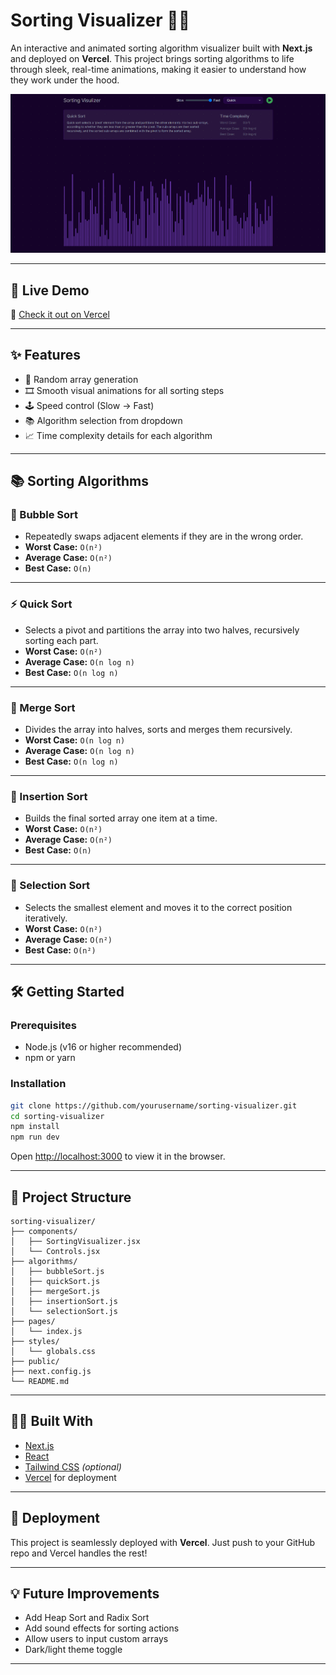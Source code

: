 # Sorting Visualizer 🧮✨

An interactive and animated sorting algorithm visualizer built with **Next.js** and deployed on **Vercel**. This project brings sorting algorithms to life through sleek, real-time animations, making it easier to understand how they work under the hood.

![Sorting Visualizer Screenshot](./Screenshot%202025-04-08%20232339.png)

---

## 🔗 Live Demo

🚀 [Check it out on Vercel](https://sorting-visualizer-next-8q2wlpypl-divash-krishnams-projects.vercel.app/)  


---

## ✨ Features

- 🔀 Random array generation
- 🎞️ Smooth visual animations for all sorting steps
- 🕹️ Speed control (Slow → Fast)
- 📚 Algorithm selection from dropdown
- 📈 Time complexity details for each algorithm

---

## 📚 Sorting Algorithms

### 🫧 Bubble Sort
- Repeatedly swaps adjacent elements if they are in the wrong order.
- **Worst Case:** `O(n²)`  
- **Average Case:** `O(n²)`  
- **Best Case:** `O(n)`

---

### ⚡ Quick Sort
- Selects a pivot and partitions the array into two halves, recursively sorting each part.
- **Worst Case:** `O(n²)`  
- **Average Case:** `O(n log n)`  
- **Best Case:** `O(n log n)`

---

### 🧬 Merge Sort
- Divides the array into halves, sorts and merges them recursively.
- **Worst Case:** `O(n log n)`  
- **Average Case:** `O(n log n)`  
- **Best Case:** `O(n log n)`

---

### 🧷 Insertion Sort
- Builds the final sorted array one item at a time.
- **Worst Case:** `O(n²)`  
- **Average Case:** `O(n²)`  
- **Best Case:** `O(n)`

---

### 📌 Selection Sort
- Selects the smallest element and moves it to the correct position iteratively.
- **Worst Case:** `O(n²)`  
- **Average Case:** `O(n²)`  
- **Best Case:** `O(n²)`

---

## 🛠️ Getting Started

### Prerequisites

- Node.js (v16 or higher recommended)
- npm or yarn

### Installation

```bash
git clone https://github.com/yourusername/sorting-visualizer.git
cd sorting-visualizer
npm install
npm run dev
```

Open [http://localhost:3000](http://localhost:3000) to view it in the browser.

---

## 📁 Project Structure

```
sorting-visualizer/
├── components/
│   ├── SortingVisualizer.jsx
│   └── Controls.jsx
├── algorithms/
│   ├── bubbleSort.js
│   ├── quickSort.js
│   ├── mergeSort.js
│   ├── insertionSort.js
│   └── selectionSort.js
├── pages/
│   └── index.js
├── styles/
│   └── globals.css
├── public/
├── next.config.js
└── README.md
```

---

## 🧑‍🎨 Built With

- [Next.js](https://nextjs.org/)
- [React](https://reactjs.org/)
- [Tailwind CSS](https://tailwindcss.com/) *(optional)*
- [Vercel](https://vercel.com/) for deployment

---

## 🚀 Deployment

This project is seamlessly deployed with **Vercel**. Just push to your GitHub repo and Vercel handles the rest!

---

## 💡 Future Improvements

- Add Heap Sort and Radix Sort
- Add sound effects for sorting actions
- Allow users to input custom arrays
- Dark/light theme toggle

---

